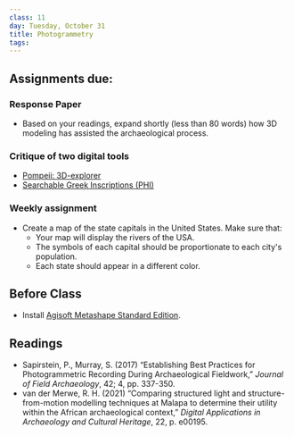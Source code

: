 ```yaml
---
class: 11
day: Tuesday, October 31
title: Photogrammetry
tags: 
---
```


## Assignments due:

### Response Paper
- Based on your readings, expand shortly (less than 80 words) how 3D modeling has assisted the archaeological process.

### Critique of two digital tools
- [Pompeii: 3D-explorer](https://www.cyark.org/projects/pompeii/3D-Explorer)
- [Searchable Greek Inscriptions (PHI)](https://epigraphy.packhum.org/)

### Weekly assignment
- Create a map of the state capitals in the United States. Make sure that:
  - Your map will display the rivers of the USA.
  - The symbols of each capital should be proportionate to each city's population.
  - Each state should appear in a different color.

## Before Class 
- Install [Agisoft Metashape Standard Edition](https://www.agisoft.com/downloads/installer/). 

## Readings 
- Sapirstein, P., Murray, S. (2017) “Establishing Best Practices for Photogrammetric Recording During Archaeological Fieldwork,” _Journal of Field Archaeology_, 42; 4, pp. 337-350. 
- van der Merwe, R. H. (2021) “Comparing structured light and structure-from-motion modelling techniques at Malapa to determine their utility within the African archaeological context,” _Digital Applications in Archaeology and Cultural Heritage_, 22, p. e00195.